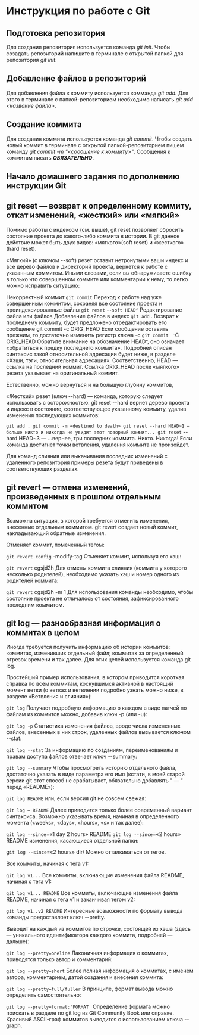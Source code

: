 # Инструкция по работе с Git

## Подготовка репозитория
Для создания репозитория используется команда *git init*. Чтобы созадать репозиторий напишите в терминале с открытой папкой для репозитория *git init*.

## Добавление файлов в репозиторий

Для добавления файла к коммиту используется комманда *git add*. Для этого в терминале с папкой-репозиторием необходимо написать *git add <название файла>*.

## Создание коммита
Для создания коммита используется команда *git commit*. Чтобы создать новый коммит в терминале с открытой папкой-репозиторием пишем команду *git commit -m "<сообщение к коммиту>"*. Сообщения к коммитам писать ***ОБЯЗАТЕЛЬНО***.

## Начало домашнего задания по дополнению инструкции Git


## git reset — возврат к определенному коммиту, откат изменений, «жесткий» или «мягкий»

Помимо работы с индексом (см. выше), git reset позволяет сбросить состояние проекта до какого-либо коммита в истории. В git данное действие может быть двух видов: «мягкого»(soft reset) и «жесткого» (hard reset).

«Мягкий» (с ключом --soft) резет оставит нетронутыми ваши индекс и все дерево файлов и директорий проекта, вернется к работе с указанным коммитом. Иными словами, если вы обнаруживаете ошибку в только что совершенном коммите или комментарии к нему, то легко можно исправить ситуацию:

Некорректный коммит
`git commit`
Переход к работе над уже совершенным коммитом, сохраняя все состояние проекта и проиндексированные файлы
`git reset` `--soft HEAD^`
Редактирование файла или файлов
Добавление файлов в индекс
`git add` .
Возврат к последнему коммиту, будет предложено отредактировать его сообщение
git commit -c ORIG_HEAD
Если сообщение оставить прежним, то достаточно изменить регистр ключа -с
`git commit ` -C ORIG_HEAD
Обратите внимание на обозначение HEAD^, оно означает «обратиться к предку последнего коммита». Подробней описан синтаксис такой относительной адресации будет ниже, в разделе «Хэши, тэги, относительная адресация». Соответственно, HEAD — ссылка на последний коммит. Ссылка ORIG_HEAD после «мягкого» резета указывает на оригинальный коммит.

Естественно, можно вернуться и на большую глубину коммитов,

«Жесткий» резет (ключ --hard) — команда, которую следует использовать с осторожностью. git reset --hard вернет дерево проекта и индекс в состояние, соответствующее указанному коммиту, удалив изменения последующих коммитов:

`git add .
git commit -m «destined to death»
git reset --hard HEAD~1 — больше никто и никогда не увидит этот позорный коммит...
git reset` --hard HEAD~3 — ...вернее, три последних коммита. Никто. Никогда!
Если команда достигнет точки ветвления, удаления коммита не произойдет.

Для команд слияния или выкачивания последних изменений с удаленного репозитория примеры резета будут приведены в соответствующих разделах.

 ## git revert — отмена изменений, произведенных в прошлом отдельным коммитом

 Возможна ситуация, в которой требуется отменить изменения, внесенные отдельным коммитом. git revert создает новый коммит, накладывающий обратные изменения.

Отменяет коммит, помеченный тегом:

`git revert config` -modify-tag
Отменяет коммит, используя его хэш:

`git revert` cgsjd2h
Для отмены коммита слияния (коммита у которого несколько родителей), необходимо указать хэш и номер одного из родителей коммита:

`git revert` cgsjd2h -m 1
Для использования команды необходимо, чтобы состояние проекта не отличалось от состояния, зафиксированного последним коммитом.

## git log — разнообразная информация о коммитах в целом

Иногда требуется получить информацию об истории коммитов; коммитах, изменивших отдельный файл; коммитах за определенный отрезок времени и так далее. Для этих целей используется команда git log.

Простейший пример использования, в котором приводится короткая справка по всем коммитам, коснувшимся активной в настоящий момент ветки (о ветках и ветвлении подробно узнать можно ниже, в разделе «Ветвления и слияния»):

`git log`
Получает подробную информацию о каждом в виде патчей по файлам из коммитов можно, добавив ключ -p (или -u):

`git log -p`
Статистика изменения файлов, вроде числа измененных файлов, внесенных в них строк, удаленных файлов вызывается ключом --stat:

`git log --stat`
За информацию по созданиям, переименованиям и правам доступа файлов отвечает ключ --summary:

`git log --summary`
Чтобы просмотреть историю отдельного файла, достаточно указать в виде параметра его имя (кстати, в моей старой версии git этот способ не срабатывает, обязательно добавлять " — " перед «README»):

`git log README`
или, если версия git не совсем свежая:

`git log — README`
Далее приводится только более современный вариант синтаксиса. Возможно указывать время, начиная в определенного момента («weeks», «days», «hours», «s» и так далее):

`git log --since`=«1 day 2 hours» README
`git log --since`=«2 hours» README
изменения, касающиеся отдельной папки:

g`it log --since`=«2 hours» dir/
Можно отталкиваться от тегов.

Все коммиты, начиная с тега v1:

`git log v1...`
Все коммиты, включающие изменения файла README, начиная с тега v1:

`git log v1... README`
Все коммиты, включающие изменения файла README, начиная с тега v1 и заканчивая тегом v2:

`git log v1..v2 README`
Интересные возможности по формату вывода команды предоставляет ключ --pretty.

Выводит на каждый из коммитов по строчке, состоящей из хэша (здесь — уникального идентификатора каждого коммита, подробней — дальше):

`git log --pretty=oneline`
Лаконичная информация о коммитах, приводятся только автор и комментарий:

`git log --pretty=short`
Более полная информация о коммитах, с именем автора, комментарием, датой создания и внесения коммита:

`git log --pretty=full/fuller`
В принципе, формат вывода можно определить самостоятельно:

`git log --pretty=format:'FORMAT'`
Определение формата можно поискать в разделе по git log из Git Community Book или справке. Красивый ASCII-граф коммитов выводится с использованием ключа --graph.